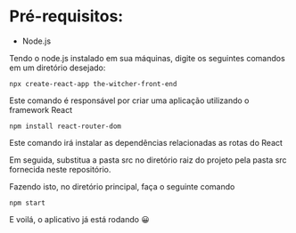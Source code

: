 # Pré-requisitos:

* Node.js

Tendo o node.js instalado em sua máquinas, digite os seguintes comandos em um diretório desejado:

```
npx create-react-app the-witcher-front-end
```
Este comando é responsável por criar uma aplicação utilizando o framework React
```
npm install react-router-dom
```
Este comando irá instalar as dependências relacionadas as rotas do React



Em seguida, substitua a pasta src no diretório raiz do projeto pela pasta src fornecida neste repositório.



Fazendo isto, no diretório principal, faça o seguinte comando
```
npm start
```
E voilá, o aplicativo já está rodando 😀

